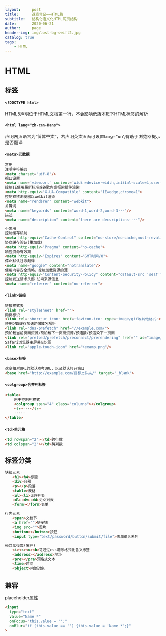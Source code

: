 ```yaml
---
layout:     post
title:      速查笔记——HTML篇
subtitle:   结构化语义化HTML网页结构
date:       2020-06-21
author:     page
header-img: img/post-bg-swift2.jpg
catalog: true
tags:
    - HTML
---
```


# HTML

## 标签

#### **```<!DOCTYPE html>```**

HTML5声明位于HTML文档第一行，不会影响低版本IE下HTML标签的解析  
#### **```<html lang="zh-cmn-Hans">```**
声明网页语言为“简体中文”，若声明英文页面可设置lang="en",有助于浏览器提示是否翻译
#### **```<meta>元数据```**
```html
常用
注明字符编码
<meta charset="utf-8"/>
视口设置
<meta name="viewport" content="width=device-width,initial-scale=1,user-scalable=no">
控制IE使用最新标准或谷歌内嵌框架插件渲染
<meta http-equiv="X-UA-Compatible" content="IE=edge,chrome=1">
控制双核浏览器以webkit渲染
<meta name="renderer" content="webkit">
关键词
<meta name="keywords" content="word-1,word-2,word-3···"/>
描述
<meta name="description" content="there are decsriptions····"/>

不常用
控制缓存机制
<meta http-equiv="Cache-Control" content="no-store/no-cache,must-revalidate">
协商缓存验证(重加载)
<meta http-equiv="Pragma" content="no-cache">
响应资源有效期
<meta http-equiv="Expires" content="GMT时间/0">
停止默认谷歌翻译  
<meta name="google" content="notranslate"/>
使用内容安全策略，控制加载资源的源
<meta http-equiv="Content-Security-Policy" content="default-src 'self'"/>
控制发送请求头部 访问来源信息
<meta name="referrer" content="no-referrer">
```
#### **```<link>链接```**
```html
链接样式表
<link rel="stylesheet" href="">
网页标识
<link rel="shortcut icon" href="favicon.ico" type="image/gif等其他格式">
使用DNS缓存加速跨域域名解析
<link rel="dns-prefetch" href="//example.com/">
预加载当前页面资源/预加载下一页面资源/预连接/预渲染下一页面
<link rel="preload/prefetch/preconnect/prerendering" href="" as="image/audio/font/video/embed...">
Safari浏览器主屏幕标识图
<link rel="apple-touch-icon" href="/examp.png"/>
```
#### **```<base>标签```**
```html
改变相对URL的默认参考URL，以及默认打开窗口
<base href="http://example.com/目标文件夹/" target="_blank">
```
#### **```<colgroup>合并列标签```**
```html
<table>
    用于控制列样式
    <colgroup span="4" class="columns"></colgroup>
    <tr>···</tr>
    ·····
</table>
```
#### **```<td>单元格```**
```html
<td rowspan="2"></td>跨行数
<td colspan="2"></td>跨列数
```
## 标签分类

```html
块级元素
　　<h1><h4>标题
　　<div>容器
　　<p></p>段落
　　<table>表格
　　<ul><li>无序列表
　　<dl><dt><dd>定义列表
　　<form></form>表单

行内元素
　　<span>文档节
　　<a href="">链接锚
　　<img src="">图片
　　<button></button>按钮
　　<input type="text/password/button/submit/file">表单输入系列

格式化标签(废弃)
　　<i><s><u><b>可通过css清除格式化含义标签
　　<address></address>地址
　　<pre></pre>预格式文本
　　<time>时间
　　<object>内嵌对象
```

## 兼容
placeholder属性  

```html
<input 
  type="text" 
  value="Name *" 
  onFocus="this.value = '';" 
  onBlur="if (this.value == '') {this.value = 'Name *';}"
>
```